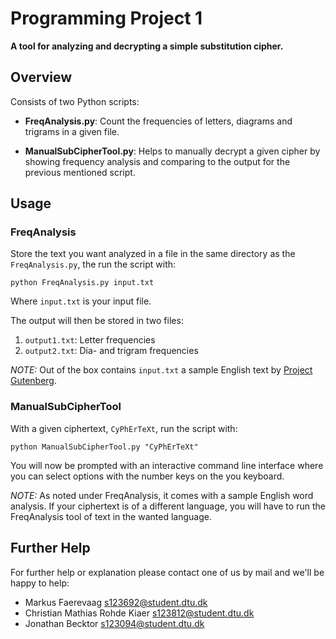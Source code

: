 Programming Project 1
=====================

**A tool for analyzing and decrypting a simple substitution cipher.**

## Overview

Consists of two Python scripts:

 * **FreqAnalysis.py**: Count the frequencies of letters, diagrams and
     trigrams in a given file.

 * **ManualSubCipherTool.py**: Helps to manually decrypt a given
     cipher by showing frequency analysis and comparing to the output
     for the previous mentioned script.
     
## Usage

### FreqAnalysis

Store the text you want analyzed in a file in the
same directory as the `FreqAnalysis.py`, the run the script with:

    python FreqAnalysis.py input.txt
    
Where `input.txt` is your input file.
    
The output will then be stored in two files:

 1. `output1.txt`: Letter frequencies
 2. `output2.txt`: Dia- and trigram frequencies
 
*NOTE:* Out of the box contains `input.txt` a sample English text by
 [Project Gutenberg](www.gutenberg.org).
 
### ManualSubCipherTool

With a given ciphertext, `CyPhErTeXt`, run the script with:

    python ManualSubCipherTool.py "CyPhErTeXt"
    
You will now be prompted with an interactive command line interface
where you can select options with the number keys on the you keyboard.

*NOTE:* As noted under FreqAnalysis, it comes with a sample English
 word analysis. If your ciphertext is of a different language, you
 will have to run the FreqAnalysis tool of text in the wanted language.

## Further Help

For further help or explanation please contact one of us by mail and
we'll be happy to help:

 * Markus Faerevaag [s123692@student.dtu.dk](mailto:s123692@student.dtu.dk)
 * Christian Mathias Rohde Kiaer [s123812@student.dtu.dk](mailto:s123812@student.dtu.dk)
 * Jonathan Becktor [s123094@student.dtu.dk](mailto:s123094@student.dtu.dk)
